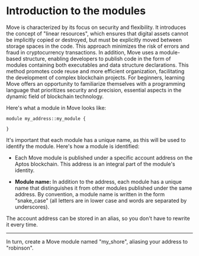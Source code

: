 # Introduction to the modules

Move is characterized by its focus on security and flexibility. It introduces the concept of "linear resources", which ensures that digital assets cannot be implicitly copied or destroyed, but must be explicitly moved between storage spaces in the code.
This approach minimizes the risk of errors and fraud in cryptocurrency transactions. In addition, Move uses a module-based structure, enabling developers to publish code in the form of modules containing both executables and data structure declarations.
This method promotes code reuse and more efficient organization, facilitating the development of complex blockchain projects.
For beginners, learning Move offers an opportunity to familiarize themselves with a programming language that prioritizes security and precision, essential aspects in the dynamic field of blockchain technology.

Here's what a module in Move looks like:

```move
module my_address::my_module {

}
```
It's important that each module has a unique name, as this will be used to identify the module.
Here's how a module is identified:

- Each Move module is published under a specific account address on the Aptos blockchain. This address is an integral part of the module's identity.

- **Module name:** In addition to the address, each module has a unique name that distinguishes it from other modules published under the same address. By convention, a module name is written in the form "snake_case" (all letters are in lower case and words are separated by underscores).

The account address can be stored in an alias, so you don't have to rewrite it every time.

---

In turn, create a Move module named "my_shore", aliasing your address to "robinson".